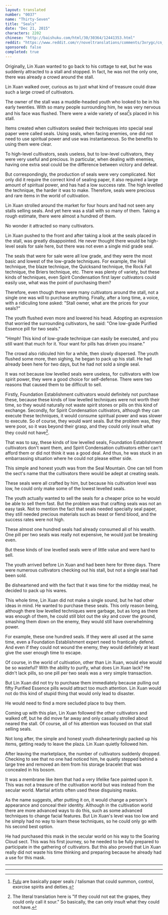 ```yaml
---
layout: translated
number: "0037"
name: "Thirty-Seven"
title: "Seals"
date: "Dec 21, 2015"
characters: 2202
chinese: "http://baishuku.com/html/30/30364/12441353.html"
reddit: "https://www.reddit.com/r/noveltranslations/comments/3xrygc/cn_tempered_immortal_chapter_0037/"
sponsored: false
completed: true
---
```


Originally, Lin Xuan wanted to go back to his cottage to eat, but he was suddenly attracted to a stall and stopped. In fact, he was not the only one, there was already a crowd around the stall.

Lin Xuan walked over, curious as to just what kind of treasure could draw such a large crowd of cultivators.

The owner of the stall was a muddle-headed youth who looked to be in his early twenties. With so many people surrounding him, he was very nervous and his face was flushed. There were a wide variety of seal[^1]s placed in his stall.

Items created when cultivators sealed their techniques into special seal paper were called seals. Using seals, when facing enemies, one did not need to use spiritual power and use was instantaneous. So the benefits to using them were clear.

To high-level cultivators, seals useless, but to low-level cultivators, they were very useful and precious. In particular, when dealing with enemies, having one extra seal could be the difference between victory and defeat.

But correspondingly, the production of seals were very complicated. Not only did it require the correct kind of sealing paper, it also required a large amount of spiritual power, and has had a low success rate. The high levelled the technique, the harder it was to make. Therefore, seals were precious and rare items in the world of cultivation.

Lin Xuan strolled around the market for four hours and had not seen any stalls selling seals. And yet here was a stall with so many of them. Taking a rough estimate, there were almost a hundred of them.

No wonder it attracted so many cultivators.

Lin Xuan pushed to the front and after taking a look at the seals placed in the stall, was greatly disappointed. He never thought there would be high-level seals for sale here, but there was not even a single mid grade seal.

The seals that were for sale were all low grade, and they were the most basic and lowest of the low-grade techniques. For example, the Hail technique, the blaze technique, the Quicksand technique, the Rock Fall technique, the Briers technique, etc. There was plenty of variety, but these kinds of techniques, even Spirit Condensation first layer cultivators could easily use, what was the point of purchasing them?

Therefore, even though there were many cultivators around the stall, not a single one was will to purchase anything. Finally, after a long time, a voice, with a ridiculing tone asked: "Stall owner, what are the prices for your seals?"

The youth flushed even more and lowered his head. Adopting an expression that worried the surrounding cultivators, he said: "One low-grade Purified Essence pill for two seals."

"Hmph! This kind of low-grade technique can easily be executed, and you still want that much for it. Your want for pills has driven you insane."

The crowd also ridiculed him for a while, then slowly dispersed. The youth flushed some more, then sighing, he began to pack up his stall. He had already been here for two days, but he had not sold a single seal.

It was not because low levelled seals were useless, for cultivators with low spirit power, they were a good choice for self-defense. There were two reasons that caused them to be difficult to sell.

Firstly, Foundation Establishment cultivators would definitely not purchase these, because these kinds of low levelled techniques were not worth their time, so they would naturally not waste spirit stones or pills on this kind of exchange. Secondly, for Spirit Condensation cultivators, although they can execute these techniques, it would consume spiritual power and was slower to execute. So of course, they would want seals. But the problem was, they were poor, so it was beyond their grasp, and they could only insult what they could not have[^2].

That was to say, these kinds of low levelled seals, Foundation Establishment cultivators don't want them, and Spirit Condensation cultivators either can't afford them or did not think it was a good deal. And thus, he was stuck in an embarrassing situation where he could not please either side.

This simple and honest youth was from the Seal Mountain. One can tell from the sect's name that the cultivators there would be adept at creating seals.

These seals were all crafted by him, but because his cultivation level was low, he could only make some of the lowest levelled seals.

The youth actually wanted to sell the seals for a cheaper price so he would be able to sell them fast. But the problem was that crafting seals was not an easy task. Not to mention the fact that seals needed specialty seal paper, they still needed precious materials such as beast or fiend blood, and the success rates were not high.

These almost one hundred seals had already consumed all of his wealth. One pill per two seals was really not expensive, he would just be breaking even.

But these kinds of low levelled seals were of little value and were hard to sell.

The youth arrived before Lin Xuan and had been here for three days. There were numerous cultivators checking out his stall, but not a single seal had been sold.

Be disheartened and with the fact that it was time for the midday meal, he decided to pack up his wares.

This whole time, Lin Xuan did not make a single sound, but he had other ideas in mind. He wanted to purchase these seals. This only reason being, although there low levelled techniques were garbage, but as long as there was enough of them, he could still blot out the sky and cover the ground, smashing them down on the enemy, they would still have overwhelming power.

For example, these one hundred seals. If they were all used at the same time, even a Foundation Establishment expert need to frantically defend. And even if they could not wound the enemy, they would definitely at least give the user enough time to escape.

Of course, in the world of cultivation, other than Lin Xuan, would else would be so wasteful? With the ability to purify, what does Lin Xuan lack? He didn't lack pills, so one pill per two seals was a very simple transaction.

But Lin Xuan did not try to purchase them immediately because pulling out fifty Purified Essence pills would attract too much attention. Lin Xuan would not do this kind of stupid thing that would only lead to disaster.

He would need to find a more secluded place to buy them.

Coming up with this plan, Lin Xuan followed the other cultivators and walked off, but he did move far away and only casually strolled about neared the stall. Of course, all of his attention was focused on that stall selling seals.

Not long after, the simple and honest youth dishearteningly packed up his items, getting ready to leave the plaza. Lin Xuan quietly followed him.

After leaving the marketplace, the number of cultivators suddenly dropped. Checking to see that no one had noticed him, he quietly stepped behind a large tree and removed an item from his storage bracelet that was concealed in his bosom.

It was a membrane like item that had a very lifelike face painted upon it. This was not a treasure of the cultivation world but was instead from the secular world. Martial artists often used these disguising masks.

As the name suggests, after putting it on, it would change a person's appearance and conceal their identity. Although in the cultivation world there are more advanced ways to do this, such as some advanced techniques to change facial features. But Lin Xuan's level was too low and he simply had no way to learn these techniques, so he could only go with his second best option.

He had purchased this mask in the secular world on his way to the Soaring Cloud sect. This was his first journey, so he needed to be fully prepared to participate in the gathering of cultivators. But this also proved that Lin Xuan really did not waste his time thinking and preparing because he already had a use for this mask.

- - -
- - -

[^1]: [Fulu](https://en.wikipedia.org/wiki/Fulu) are basically paper seals / talisman that could summon, control, exorcise spirits and deities.

[^2]: The literal translation here is "If they could not eat the grapes, they could only call it sour." So basically, the can only insult what they could not have.
